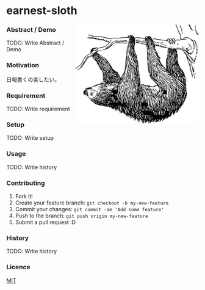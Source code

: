 earnest-sloth
=========================

<img align="right" height="260" src="https://raw.githubusercontent.com/chocopie116/earnest-sloth/master/doc/icon.png">

### Abstract / Demo
TODO: Write Abstract / Demo

### Motivation

日報書くの楽したい。

### Requirement
TODO: Write requirement

### Setup

TODO: Write setup

### Usage

TODO: Write history

### Contributing

1. Fork it!
2. Create your feature branch: `git checkout -b my-new-feature`
3. Commit your changes: `git commit -am 'Add some feature'`
4. Push to the branch: `git push origin my-new-feature`
5. Submit a pull request :D

### History

TODO: Write history

### Licence

[MIT](https://github.com/tcnksm/tool/blob/master/LICENCE)
